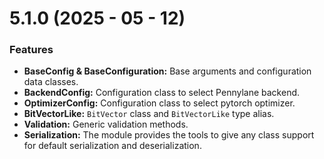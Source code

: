 
# 5.1.0 (2025 - 05 - 12)

### Features

* **BaseConfig & BaseConfiguration:** Base arguments and configuration data classes.
* **BackendConfig:** Configuration class to select Pennylane backend.
* **OptimizerConfig:** Configuration class to select pytorch optimizer.
* **BitVectorLike:** ``BitVector`` class and ``BitVectorLike`` type alias.
* **Validation:** Generic validation methods.
* **Serialization:** The module provides the tools to give any class support for default serialization and deserialization.

